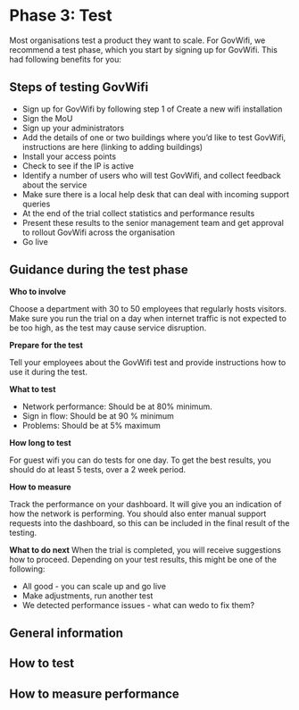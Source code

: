 # Phase 3: Test

Most organisations test a product they want to scale. For GovWifi, we recommend a test phase, which you start by signing up for GovWifi. This had following benefits for you:

## Steps of testing GovWifi

- Sign up for GovWifi by following step 1 of Create a new wifi installation
- Sign the MoU
- Sign up your administrators
- Add the details of one or two buildings where you’d like to test GovWifi, instructions are here (linking to adding buildings)
- Install your access points
- Check to see if the IP is active
- Identify a number of users who will test GovWifi, and collect feedback about the service
- Make sure there is a local help desk that can deal with incoming support queries
- At the end of the trial collect statistics and performance results
- Present these results to the senior management team and get approval to rollout GovWifi across the organisation
- Go live

## Guidance during the test phase

**Who to involve**

Choose a department with 30 to 50 employees that regularly hosts visitors. Make sure you run the trial on a day when internet traffic is not expected to be too high, as the test may cause service disruption.

**Prepare for the test**

Tell your employees about the GovWifi test and provide instructions how to use it during the test.

**What to test**
- Network performance: Should be at 80% minimum.
- Sign in flow: Should be at 90 % minimum
- Problems: Should be at 5% maximum

**How long to test**

For guest wifi you can do tests for one day. To get the best results, you should do at least 5 tests, over a  2 week period.

**How to measure**

Track the performance on your dashboard. It will give you an indication of how the network is performing. You should also enter manual support requests into the dashboard, so this can be included in the final result of the testing.

**What to do next**
When the trial is completed, you will receive suggestions how to proceed. Depending on your test results, this might be one of the following:

- All good - you can scale up and go live
- Make adjustments, run another test
- We detected performance issues - what can wedo to fix them?

## General information
## How to test
## How to measure performance

